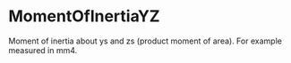 MomentOfInertiaYZ
=================

Moment of inertia about ys and zs (product moment of area). For example measured in mm4.
